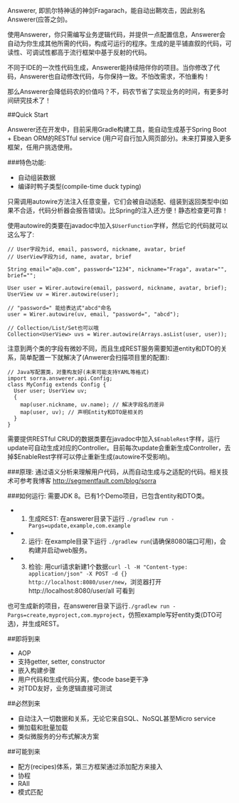 Answerer, 即凯尔特神话的神剑Fragarach，能自动出鞘攻击，因此别名Answerer(应答之剑)。

使用Answerer，你只需编写业务逻辑代码，并提供一点配置信息，Answerer会自动为你生成其他所需的代码，构成可运行的程序。生成的是平铺直叙的代码，可读性、可调试性都高于流行框架中基于反射的代码。

不同于IDE的一次性代码生成，Answerer能持续陪伴你的项目。当你修改了代码，Answerer也自动修改代码，与你保持一致。不怕改需求，不怕重构！

那么Answerer会降低码农的价值吗？不，码农节省了实现业务的时间，有更多时间研究技术了！

##Quick Start

Answerer还在开发中，目前采用Gradle构建工具，能自动生成基于Spring Boot + Ebean ORM的RESTful service (用户可自行加入网页部分)。未来打算接入更多框架，任用户挑选使用。

###特色功能:
- 自动组装数据
- 编译时鸭子类型(compile-time duck typing)

只需调用autowire方法注入任意变量，它们会被自动适配、组装到返回类型中(如果不合适，代码分析器会报告错误)。比Spring的注入还方便！静态检查更可靠！

使用autowire的类要在javadoc中加入`$UserFunction`字样，然后它的代码就可以这么写了:

```
// User字段为id, email, password, nickname, avatar, brief
// UserView字段为id, name, avatar, brief

String email="a@a.com", password="1234", nickname="Fraga", avatar="", brief="";

User user = Wirer.autowire(email, password, nickname, avatar, brief);
UserView uv = Wirer.autowire(user);

// "password=" 能给表达式"abcd"命名
user = Wirer.autowire(uv, email, "password=", "abcd");

// Collection/List/Set也可以哦
Collection<UserView> uvs = Wirer.autowire(Arrays.asList(user, user));
```
注意到两个类的字段有微妙不同，而且生成REST服务需要知道entity和DTO的关系，简单配置一下就解决了(Anwerer会扫描项目里的配置):

```
// Java写配置类，对重构友好(未来可能支持YAML等格式)
import sorra.answerer.api.Config;
class MyConfig extends Config {
  User user; UserView uv;
  {
    map(user.nickname, uv.name); // 解决字段名的差异
    map(user, uv); // 声明Entity和DTO是相关的
  }
}
```

需要提供RESTful CRUD的数据类要在javadoc中加入`$EnableRest`字样，运行update可自动生成对应的Controller。目前每次update会重新生成Controller，去掉$EnableRest字样可以停止重新生成(autowire不受影响)。

###原理:
通过语义分析来理解用户代码，从而自动生成与之适配的代码。相关技术可参考我博客 http://segmentfault.com/blog/sorra

###如何运行:
需要JDK 8。已有1个Demo项目，已包含entity和DTO类。

- 1. 生成REST: 在answerer目录下运行 `./gradlew run -Pargs=update,example,com.example`
- 2. 运行: 在example目录下运行 `./gradlew run`(请确保8080端口可用)，会构建并启动web服务。
- 3. 检验: 用curl请求新建1个数据`curl -l -H "Content-type: application/json" -X POST -d {} http://localhost:8080/user/new`，浏览器打开http://localhost:8080/user/all 可看到

也可生成新的项目，在answerer目录下运行`./gradlew run -Pargs=create,myproject,com.myproject`，仿照example写好entity类(DTO可选)，并生成REST。

##即将到来
- AOP
- 支持getter, setter, constructor
- 嵌入构建步骤
- 用户代码和生成代码分离，使code base更干净
- 对TDD友好，业务逻辑直接可测试

##必然到来
- 自动注入一切数据和关系，无论它来自SQL、NoSQL甚至Micro service
- 懒加载和批量加载
- 类似微服务的分布式解决方案

##可能到来
- 配方(recipes)体系，第三方框架通过添加配方来接入
- 协程
- RAII
- 模式匹配